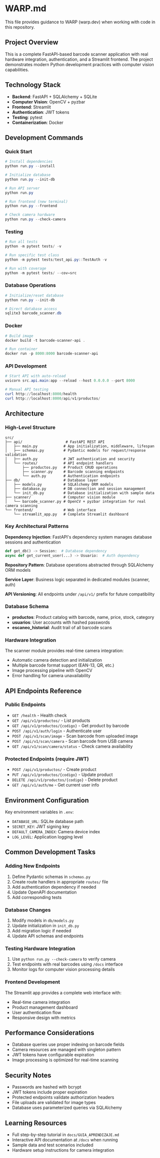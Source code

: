 # WARP.md

This file provides guidance to WARP (warp.dev) when working with code in this repository.

## Project Overview
This is a complete FastAPI-based barcode scanner application with real hardware integration, authentication, and a Streamlit frontend. The project demonstrates modern Python development practices with computer vision capabilities.

## Technology Stack
- **Backend**: FastAPI + SQLAlchemy + SQLite
- **Computer Vision**: OpenCV + pyzbar
- **Frontend**: Streamlit
- **Authentication**: JWT tokens
- **Testing**: pytest
- **Containerization**: Docker

## Development Commands

### Quick Start
```powershell
# Install dependencies
python run.py --install

# Initialize database
python run.py --init-db

# Run API server
python run.py

# Run frontend (new terminal)
python run.py --frontend

# Check camera hardware
python run.py --check-camera
```

### Testing
```powershell
# Run all tests
python -m pytest tests/ -v

# Run specific test class
python -m pytest tests/test_api.py::TestAuth -v

# Run with coverage
python -m pytest tests/ --cov=src
```

### Database Operations
```powershell
# Initialize/reset database
python run.py --init-db

# Direct database access
sqlite3 barcode_scanner.db
```

### Docker
```powershell
# Build image
docker build -t barcode-scanner-api .

# Run container
docker run -p 8000:8000 barcode-scanner-api
```

### API Development
```powershell
# Start API with auto-reload
uvicorn src.api.main:app --reload --host 0.0.0.0 --port 8000

# Manual API testing
curl http://localhost:8000/health
curl http://localhost:8000/api/v1/productos/
```

## Architecture

### High-Level Structure
```
src/
├── api/                    # FastAPI REST API
│   ├── main.py            # App initialization, middleware, lifespan
│   ├── schemas.py         # Pydantic models for request/response validation
│   ├── auth.py            # JWT authentication and security
│   └── routes/            # API endpoint handlers
│       ├── productos.py   # Product CRUD operations
│       ├── scanner.py     # Barcode scanning endpoints
│       └── auth.py        # Authentication endpoints
├── db/                    # Database layer
│   ├── models.py          # SQLAlchemy ORM models
│   ├── database.py        # DB connection and session management
│   └── init_db.py         # Database initialization with sample data
├── scanner/               # Computer vision module
│   └── barcode_scanner.py # OpenCV + pyzbar integration for real camera scanning
└── frontend/              # Web interface
    └── streamlit_app.py   # Complete Streamlit dashboard
```

### Key Architectural Patterns

**Dependency Injection**: FastAPI's dependency system manages database sessions and authentication
```python
def get_db() -> Session:  # Database dependency
async def get_current_user(...) -> Usuario:  # Auth dependency
```

**Repository Pattern**: Database operations abstracted through SQLAlchemy ORM models

**Service Layer**: Business logic separated in dedicated modules (scanner, auth)

**API Versioning**: All endpoints under `/api/v1/` prefix for future compatibility

### Database Schema
- **productos**: Product catalog with barcode, name, price, stock, category
- **usuarios**: User accounts with hashed passwords
- **escaneo_historial**: Audit trail of all barcode scans

### Hardware Integration
The scanner module provides real-time camera integration:
- Automatic camera detection and initialization
- Multiple barcode format support (EAN-13, QR, etc.)
- Image processing pipeline with OpenCV
- Error handling for camera unavailability

## API Endpoints Reference

### Public Endpoints
- `GET /health` - Health check
- `GET /api/v1/productos/` - List products
- `GET /api/v1/productos/{codigo}` - Get product by barcode
- `POST /api/v1/auth/login` - Authenticate user
- `POST /api/v1/scan/image` - Scan barcode from uploaded image
- `POST /api/v1/scan/camera` - Scan barcode from USB camera
- `GET /api/v1/scan/camera/status` - Check camera availability

### Protected Endpoints (require JWT)
- `POST /api/v1/productos/` - Create product
- `PUT /api/v1/productos/{codigo}` - Update product  
- `DELETE /api/v1/productos/{codigo}` - Delete product
- `GET /api/v1/auth/me` - Get current user info

## Environment Configuration
Key environment variables in `.env`:
- `DATABASE_URL`: SQLite database path
- `SECRET_KEY`: JWT signing key
- `DEFAULT_CAMERA_INDEX`: Camera device index
- `LOG_LEVEL`: Application logging level

## Common Development Tasks

### Adding New Endpoints
1. Define Pydantic schemas in `schemas.py`
2. Create route handlers in appropriate `routes/` file
3. Add authentication dependency if needed
4. Update OpenAPI documentation
5. Add corresponding tests

### Database Changes
1. Modify models in `db/models.py`
2. Update initialization in `init_db.py`
3. Add migration logic if needed
4. Update API schemas and endpoints

### Testing Hardware Integration
1. Use `python run.py --check-camera` to verify camera
2. Test endpoints with real barcodes using `/docs` interface
3. Monitor logs for computer vision processing details

### Frontend Development
The Streamlit app provides a complete web interface with:
- Real-time camera integration
- Product management dashboard
- User authentication flow
- Responsive design with metrics

## Performance Considerations
- Database queries use proper indexing on barcode fields
- Camera resources are managed with singleton pattern
- JWT tokens have configurable expiration
- Image processing is optimized for real-time scanning

## Security Notes
- Passwords are hashed with bcrypt
- JWT tokens include proper expiration
- Protected endpoints validate authorization headers
- File uploads are validated for image types
- Database uses parameterized queries via SQLAlchemy

## Learning Resources
- Full step-by-step tutorial in `docs/GUIA_APRENDIZAJE.md`
- Interactive API documentation at `/docs` when running
- Sample data and test scenarios included
- Hardware setup instructions for camera integration
